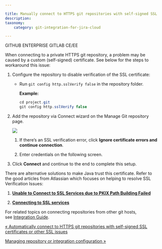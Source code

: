 ```yaml
---

title: Manually connect to HTTPS git repositories with self-signed SSL certificates or other SSL issues
description:
taxonomy:
    category: git-integration-for-jira-cloud

---
```

GITHUB ENTERPRISE GITLAB CE/EE

When connecting to a private HTTPS git repository, a problem may be caused by a custom (self-signed) certificate. See below for the steps to workaround this issue:

1.  Configure the repository to disable verification of the SSL certificate:

    *   Run `git config http.sslVerify false` in the repository folder.

        **Example:**

        ```java
        cd project.git
        git config http.sslVerify false
        ```

2.  Add the repository via Connect wizard on the Manage Git repository page.

    ![](https://bigbrassband.atlassian.net/wiki/download/attachments/1923024437/gitcloud-gitmgr-connect-wizard-button-sel(c3).png?version=1&modificationDate=1631096879883&cacheVersion=1&api=v2)
    1.  If there’s an SSL verification error, click **Ignore certificate errors and continue connection**.

    2.  Enter credentials on the following screen.

3.  Click **Connect** and continue to the end to complete this setup.



There are alternative solutions to make Java trust this certificate. Refer to the good articles from Atlassian which focuses on helping to resolve SSL Verification Issues:

1.  [**Unable to Connect to SSL Services due to PKIX Path Building Failed**](https://confluence.atlassian.com/kb/unable-to-connect-to-ssl-services-due-to-pkix-path-building-failed-779355358.html)

2.  [**Connecting to SSL services**](https://confluence.atlassian.com/jira/connecting-to-ssl-services-117455.html)


For related topics on connecting repositories from other git hosts, see [Integration Guide](/git-integration-for-jira-cloud/Integration-Guide).

[« Automatically connect to HTTPS git repositories with self-signed SSL certificates or other SSL issues](/wiki/spaces/GITCLOUD/pages/1923024398/Automatically+connect+to+HTTPS+git+repositories+with+self-signed+SSL+certificates+or+other+SSL+issues)

[Managing repository or integration configuration »](/wiki/spaces/GITCLOUD/pages/1923024455/Managing+integration+or+repository+configuration)

